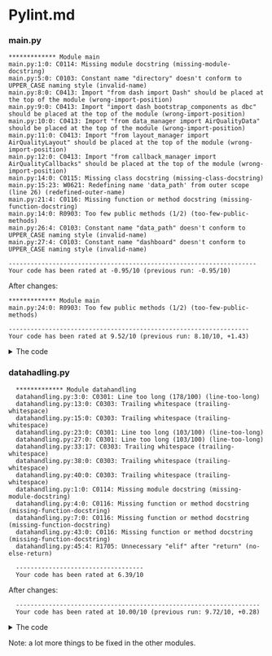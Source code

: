 # Pylint.md

### main.py
    ************* Module main
    main.py:1:0: C0114: Missing module docstring (missing-module-docstring)
    main.py:5:0: C0103: Constant name "directory" doesn't conform to UPPER_CASE naming style (invalid-name)
    main.py:8:0: C0413: Import "from dash import Dash" should be placed at the top of the module (wrong-import-position)
    main.py:9:0: C0413: Import "import dash_bootstrap_components as dbc" should be placed at the top of the module (wrong-import-position)
    main.py:10:0: C0413: Import "from data_manager import AirQualityData" should be placed at the top of the module (wrong-import-position)
    main.py:11:0: C0413: Import "from layout_manager import AirQualityLayout" should be placed at the top of the module (wrong-import-position)
    main.py:12:0: C0413: Import "from callback_manager import AirQualityCallbacks" should be placed at the top of the module (wrong-import-position)
    main.py:14:0: C0115: Missing class docstring (missing-class-docstring)
    main.py:15:23: W0621: Redefining name 'data_path' from outer scope (line 26) (redefined-outer-name)
    main.py:21:4: C0116: Missing function or method docstring (missing-function-docstring)
    main.py:14:0: R0903: Too few public methods (1/2) (too-few-public-methods)
    main.py:26:4: C0103: Constant name "data_path" doesn't conform to UPPER_CASE naming style (invalid-name)
    main.py:27:4: C0103: Constant name "dashboard" doesn't conform to UPPER_CASE naming style (invalid-name)
    
    --------------------------------------------------------------------
    Your code has been rated at -0.95/10 (previous run: -0.95/10)

After changes:

    ************* Module main
    main.py:24:0: R0903: Too few public methods (1/2) (too-few-public-methods)
    
    ------------------------------------------------------------------
    Your code has been rated at 9.52/10 (previous run: 8.10/10, +1.43)

<details>
  <summary>The code</summary>

  ```python
  """
main.py

The script initializes the dashboard at http://127.0.0.1:8002

Modules:
    data_manager: manages data, requires data
    layout_manager: handles layout structure of the dash
    callback_manager: handles callbacks and plot generation

"""
import os
from dash import Dash 
import dash_bootstrap_components as dbc 
from data_manager import AirQualityData
from layout_manager import AirQualityLayout
from callback_manager import AirQualityCallbacks

# Change path to your path
os.getcwd()
DIRECTORY = "C:/Users/Tim/Documents/School/UBE_MSC_SEM2/Advanced_python/Inspectair/airquality"
os.chdir(DIRECTORY)

class AirQualityDashboard:
    """
    A class that defines a dashboard to visualize data.

    Attributes:
        data: An instance of AirQualityData containing the air quality data.
        app: The Dash application instance.
        layout: The layout of the dashboard defining position and style of components.
        callbacks:  The callbacks to handle user interactions with elements and plots.

    Methods:
        run_server(): Runs the Dash server on the specified port.
    """
    def __init__(self, data_path, sheet_name="Update 2024 (V6.1)"):
        self.data = AirQualityData(data_path, sheet_name)
        self.app = Dash(__name__, external_stylesheets=[dbc.themes.BOOTSTRAP])
        self.layout = AirQualityLayout(self.app, self.data)
        self.callbacks = AirQualityCallbacks(self.app, self.data)

    def run_server(self):
        """
        Runs the dash on the specified port
        """
        self.app.run_server(debug=False, port=8002)


if __name__ == '__main__':
    DATA_FILE_PATH = os.path.join("who_ambient_air_quality_database_version_2024_(v6.1).xlsx")
    DASHBOARD = AirQualityDashboard(DATA_FILE_PATH)
    DASHBOARD.run_server()
 ```
</details>

### datahadling.py
      ************* Module datahandling
      datahandling.py:3:0: C0301: Line too long (178/100) (line-too-long)
      datahandling.py:13:0: C0303: Trailing whitespace (trailing-whitespace)
      datahandling.py:15:0: C0303: Trailing whitespace (trailing-whitespace)
      datahandling.py:23:0: C0301: Line too long (103/100) (line-too-long)
      datahandling.py:27:0: C0301: Line too long (103/100) (line-too-long)
      datahandling.py:33:17: C0303: Trailing whitespace (trailing-whitespace)
      datahandling.py:38:0: C0303: Trailing whitespace (trailing-whitespace)
      datahandling.py:40:0: C0303: Trailing whitespace (trailing-whitespace)
      datahandling.py:1:0: C0114: Missing module docstring (missing-module-docstring)
      datahandling.py:4:0: C0116: Missing function or method docstring (missing-function-docstring)
      datahandling.py:7:0: C0116: Missing function or method docstring (missing-function-docstring)
      datahandling.py:43:0: C0116: Missing function or method docstring (missing-function-docstring)
      datahandling.py:45:4: R1705: Unnecessary "elif" after "return" (no-else-return)
      
      -----------------------------------
      Your code has been rated at 6.39/10

   After changes:

      -------------------------------------------------------------------
      Your code has been rated at 10.00/10 (previous run: 9.72/10, +0.28)

<details>
  <summary>The code</summary>

  ```python
"""
datahandling.py

Contains auxilliary functions for the data cleanup of the airpollution spreadsheet
and defines aqi values.
"""

import numpy as np

# Airquality is given as aqi when target audience is general public for ease of data intepretation
def lerp(low_aqi, high_aqi, low_conc, high_conc, conc):
    """
    Function tha performs linear interpolation between high and low concentration for the aqi.

    Input:
        low_aqi: lower threshold of aqi  corresponding to low conc
        high_aqi: upper threshold of aqi corresponding to high conc
        low_conc: low concentraition corresponding to low aqi
        high_conc: high concentration corresponding to high aqi
        conc: concentration that aqi is interpolated for

    Output:
        float corrsponding to the interpolated value at concentration conc
    """
    return low_aqi + (conc - low_conc) * (high_aqi - low_aqi) / (high_conc - low_conc)

def calculate_aqi(pollutant_type, concentrations):
    """
    calculates aqis based on the pollutant and a list of concentrations

    Input:
        pollutant_type: string of the pollutant either no2, pm25 or pm10
        concentrations: list of the concentrations that aqi is to be calculated

    Output:
        aqi_values: list of aqi values at the concentrations given.
    """
    aqi_values = []
    for conc in concentrations:
        if np.isnan(conc):
            aqi_values.append(None)
            continue

        conc = max(conc, 0)

        # define pollutant types and their thresholds
        if pollutant_type == 'no2':
            breakpoints = [(0, 53, 0, 50), (54, 100, 51, 100), (101, 360, 101, 150),
                           (361, 649, 151, 200), (650, 1249, 201, 300),
                           (1250, 1649, 301, 400), (1650, 2049, 401, 500)]
        elif pollutant_type == 'pm25':
            breakpoints = [(0.0, 12.0, 0, 50), (12.1, 35.4, 51, 100), (35.5, 55.4, 101, 150),
                           (55.5, 150.4, 151, 200), (150.5, 250.4, 201, 300),
                           (250.5, 350.4, 301, 400), (350.5, 500.4, 401, 500)]
        elif pollutant_type == 'pm10':
            breakpoints = [(0, 12, 0, 50), (12.1, 35.4, 51, 100), (35.5, 55.4, 101, 150),
                           (55.5, 150.4, 151, 200), (150.5, 100.4, 201, 300),
                           (100.5, 350.4, 301, 400), (350.5, 500.4, 401, 500)]
        else:
            raise ValueError("Unsupported pollutant type")

        # Default AQI if concentration is beyond the highest range
        aqi = 500
        for (low_conc, high_conc, low_aqi, high_aqi) in breakpoints:
            if low_conc <= conc <= high_conc:
                aqi = lerp(low_aqi, high_aqi, low_conc, high_conc, conc)
                break
        aqi_values.append(round(aqi))

    return aqi_values

def assign_aqi_message(aqi):
    """
    function to assign message and color based on AQI

    Input:
        aqi: Integer representing aqi value

    Output:
        2 strings, pollution hazard and colour
    """
    if aqi >= 250:
        return "hazardous", "maroon"
    if aqi >= 150:
        return "very unhealthy", "purple"
    if aqi >= 55:
        return "unhealthy", "red"
    if aqi >= 35:
        return "unhealthy to sensitive groups", "orange"
    if aqi >= 12:
        return "moderate", "yellow"
    return "good", "green"


 ```
</details>


Note: a lot more things to be fixed in the other modules.



   
